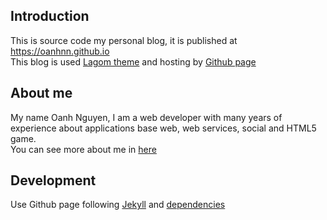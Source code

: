 Introduction
---
This is source code my personal blog, it is published at https://oanhnn.github.io   
This blog is used [Lagom theme](https://github.com/swanson/lagom) and hosting by [Github page](https://pages.github.com)  

About me
---
My name Oanh Nguyen, I am a web developer with many years of experience about
applications base web, web services, social and HTML5 game.   
You can see more about me in [here](https://oanhnn.github.io)

Development
---
Use Github page following [Jekyll](https://jekyllrb.com) and [dependencies](https://pages.github.com/versions)
